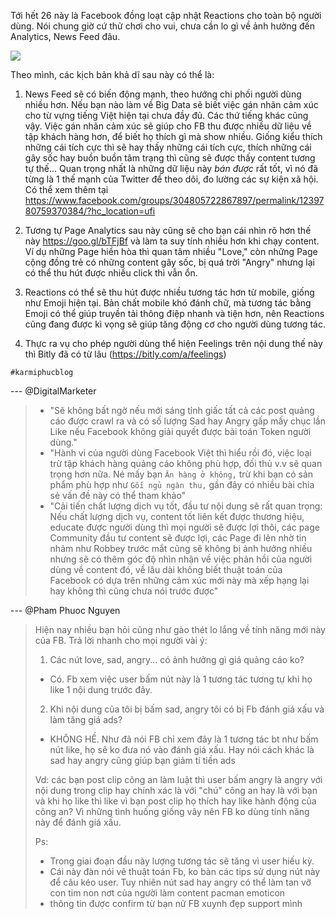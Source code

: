 Tới hết 26 này là Facebook đồng loạt cập nhật Reactions cho toàn bộ người dùng. Nói chung giờ cứ thử chơi cho vui, chưa cần lo gì về ảnh hưởng đến Analytics, News Feed đâu.

![](https://media.giphy.com/media/eu4VbWSkFOD1C/giphy.gif)

Theo mình, các kịch bản khả dĩ sau này có thể là:

1. News Feed sẽ có biến động mạnh, theo hướng chi phối người dùng nhiều hơn. Nếu bạn nào làm về Big Data sẽ biết việc gán nhãn cảm xúc cho từ vựng tiếng Việt hiện tại chưa đầy đủ. Các thứ tiếng khác cũng vậy. Việc gán nhãn cảm xúc sẽ giúp cho FB thu được nhiều dữ liệu về tập khách hàng hơn, để biết họ thích gì mà show nhiều. Giống kiểu thích những cái tích cực thì sẽ hay thấy những cái tích cực, thích những cái gây sốc hay buồn buồn tâm trạng thì cũng sẽ được thấy content tương tự thế... Quan trọng nhất là những dữ liệu này *bán được* rất tốt, vì nó đã từng là 1 thế mạnh của Twitter để theo dõi, đo lường các sự kiện xã hội. Có thể xem thêm tại https://www.facebook.com/groups/304805722867897/permalink/1239780759370384/?hc_location=ufi

2. Tương tự Page Analytics sau này cũng sẽ cho bạn cái nhìn rõ hơn thế này https://goo.gl/bTFjBf và làm ta suy tính nhiều hơn khi chạy content. Ví dụ những Page hiền hòa thì quan tâm nhiều "Love," còn những Page cộng đồng trẻ có những content gây sốc, bị quá trời "Angry" nhưng lại có thể thu hút được nhiều click thì vẫn ổn.

3. Reactions có thể sẽ thu hút được nhiều tương tác hơn từ mobile, giống như Emoji hiện tại. Bản chất mobile khó đánh chữ, mà tương tác bằng Emoji có thể giúp truyền tải thông điệp nhanh và tiện hơn, nên Reactions cũng đang được kì vọng sẽ giúp tăng động cơ cho người dùng tương tác.

4. Thực ra vụ cho phép người dùng thể hiện Feelings trên nội dung thế này thì Bitly đã có từ lâu (https://bitly.com/a/feelings)

`#karmiphucblog`

--- @DigitalMarketer

> - "Sẽ không bất ngờ nếu mới sáng tỉnh giấc tất cả các post quảng cáo được crawl ra và có số lượng Sad hay Angry gấp mấy chục lần Like nếu Facebook không giải quyết được bài toán Token người dùng."
> - "Hành vi của người dùng Facebook Việt thì hiểu rồi đó, việc loại trừ tập khách hàng quảng cáo không phù hợp, đối thủ v.v sẽ quan trọng hơn nữa. Né mấy bạn `Ăn hàng ở không,` trừ khi bạn có sản phẩm phù hợp như `Gối ngủ ngàn thu,` gần đây có nhiều bài chia sẻ vấn đề này có thể tham khảo"
> - "Cải tiến chất lượng dịch vụ tốt, đầu tư nội dung sẽ rất quan trọng: Nếu chất lượng dịch vụ, content tốt liên kết được thương hiệu, educate được người dùng thì mọi người sẽ được lợi thôi, các page Community đầu tư content sẽ được lợi, các Page đi lên nhờ tin nhảm như Robbey trước mắt cũng sẽ không bị ảnh hưởng nhiều nhưng sẽ có thêm góc độ nhìn nhận về việc phản hồi của người dùng về content đó, về lâu dài không biết thuật toán của Facebook có dựa trên những cảm xúc mới này mà xếp hạng lại hay không thì cũng chưa nói trước được"

--- @Pham Phuoc Nguyen
> Hiện nay nhiều bạn hỏi cũng như gào thét lo lắng về tính năng mới này của FB. Trả lời nhanh cho mọi người vài ý:
>
>1. Các nút love, sad, angry... có ảnh hưởng gì giá quảng cáo ko?
>
>- Có. Fb xem việc user bấm nút này là 1 tương tác tương tự khi họ like 1 nội dung trước đây.
>
>2. Khi nội dung của tôi bị bấm sad, angry tôi có bị Fb đánh giá xấu và làm tăng giá ads?
>
>- KHÔNG HỀ. Như đã nói FB chỉ xem đây là 1 tương tác bt như bấm nút like, họ sẽ ko đưa nó vào đánh giá xấu. Hay nói cách khác là sad hay angry cũng giúp bạn giảm tí tiền ads
>
>Vd: các bạn post clip công an làm luật thì user bấm angry là angry với nội dung trong clip hay chính xác là với "chú" công an hay là với bạn và khi họ like thì like vì bạn post clip họ thích hay like hành động của công an? Vì những tình huống giống vây nên FB ko dùng tính năng này để đánh giá xấu.
>
>Ps: 
>
>- Trong giai đoạn đầu này lượng tương tác sẽ tăng vì user hiếu kỳ.
>- Cái này đàn nói vê thuật toán Fb, ko bàn các tips sử dụng nút này để câu kéo user. Tuy nhiên nút sad hay angry có thể làm tan vỡ con tim non nơt của người làm content pacman emoticon
>- thông tin được confirm từ bạn nữ FB xuynh đẹp support mình
